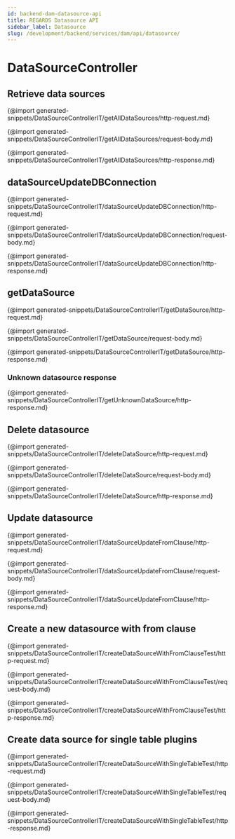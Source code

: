 ```yaml
---
id: backend-dam-datasource-api
title: REGARDS Datasource API
sidebar_label: Datasource
slug: /development/backend/services/dam/api/datasource/
---
```



# DataSourceController


## Retrieve data sources

{@import generated-snippets/DataSourceControllerIT/getAllDataSources/http-request.md}

{@import generated-snippets/DataSourceControllerIT/getAllDataSources/request-body.md}

{@import generated-snippets/DataSourceControllerIT/getAllDataSources/http-response.md}

## dataSourceUpdateDBConnection

{@import generated-snippets/DataSourceControllerIT/dataSourceUpdateDBConnection/http-request.md}

{@import generated-snippets/DataSourceControllerIT/dataSourceUpdateDBConnection/request-body.md}

{@import generated-snippets/DataSourceControllerIT/dataSourceUpdateDBConnection/http-response.md}

## getDataSource

{@import generated-snippets/DataSourceControllerIT/getDataSource/http-request.md}

{@import generated-snippets/DataSourceControllerIT/getDataSource/request-body.md}

{@import generated-snippets/DataSourceControllerIT/getDataSource/http-response.md}

 ### Unknown datasource response

{@import generated-snippets/DataSourceControllerIT/getUnknownDataSource/http-response.md}

## Delete datasource

{@import generated-snippets/DataSourceControllerIT/deleteDataSource/http-request.md}

{@import generated-snippets/DataSourceControllerIT/deleteDataSource/request-body.md}

{@import generated-snippets/DataSourceControllerIT/deleteDataSource/http-response.md}

## Update datasource

{@import generated-snippets/DataSourceControllerIT/dataSourceUpdateFromClause/http-request.md}

{@import generated-snippets/DataSourceControllerIT/dataSourceUpdateFromClause/request-body.md}

{@import generated-snippets/DataSourceControllerIT/dataSourceUpdateFromClause/http-response.md}

## Create a new datasource with from clause

{@import generated-snippets/DataSourceControllerIT/createDataSourceWithFromClauseTest/http-request.md}

{@import generated-snippets/DataSourceControllerIT/createDataSourceWithFromClauseTest/request-body.md}

{@import generated-snippets/DataSourceControllerIT/createDataSourceWithFromClauseTest/http-response.md}

## Create data source for single table plugins

{@import generated-snippets/DataSourceControllerIT/createDataSourceWithSingleTableTest/http-request.md}

{@import generated-snippets/DataSourceControllerIT/createDataSourceWithSingleTableTest/request-body.md}

{@import generated-snippets/DataSourceControllerIT/createDataSourceWithSingleTableTest/http-response.md}
